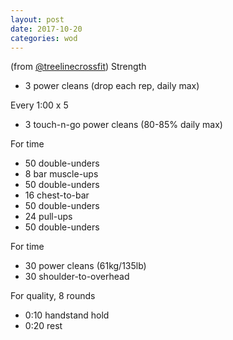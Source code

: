 ```yaml
---
layout: post
date: 2017-10-20
categories: wod
---
```


<!--
**Chris - <span></span>**
-->

(from [@treelinecrossfit](http://www.treelinecrossfit.com)) Strength
- 3 power cleans (drop each rep, daily max)

Every 1:00 x 5
- 3 touch-n-go power cleans (80-85% daily max)

For time
- 50 double-unders
- 8 bar muscle-ups
- 50 double-unders
- 16 chest-to-bar
- 50 double-unders
- 24 pull-ups
- 50 double-unders

For time
- 30 power cleans (61kg/135lb)
- 30 shoulder-to-overhead

For quality, 8 rounds
- 0:10 handstand hold
- 0:20 rest
